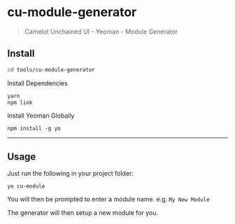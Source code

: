 cu-module-generator
===================

> Camelot Unchained UI - Yeoman - Module Generator

Install
-------

```sh
cd tools/cu-module-generator
```

Install Dependencies

```sh
yarn
npm link
```

Install Yeoman Globally

```
npm install -g yo
```

---

Usage
-----

Just run the following in your project folder:

```
yo cu-module
```

You will then be prompted to enter a module name. e.g. `My New Module`

The generator will then setup a new module for you.
